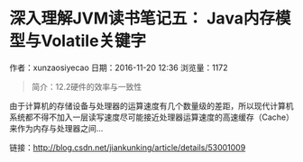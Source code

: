 # 深入理解JVM读书笔记五： Java内存模型与Volatile关键字
作者：xunzaosiyecao
日期：2016-11-20 12:36
浏览量：1172
> 简介：12.2硬件的效率与一致性

由于计算机的存储设备与处理器的运算速度有几个数量级的差距，所以现代计算机系统都不得不加入一层读写速度尽可能接近处理器运算速度的高速缓存（Cache）来作为内存与处理器之间...

 链接：http://blog.csdn.net/jiankunking/article/details/53001009
